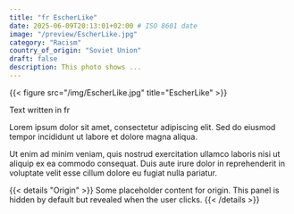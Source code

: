 ```yaml
---
title: "fr EscherLike"
date: 2025-06-09T20:13:01+02:00 # ISO 8601 date
image: "/preview/EscherLike.jpg"
category: "Racism"
country_of_origin: "Soviet Union"
draft: false
description: This photo shows ...
---
```


{{< figure src="/img/EscherLike.jpg" title="EscherLike" >}}

Text written in fr

Lorem ipsum dolor sit amet, consectetur adipiscing elit. Sed do eiusmod tempor incididunt ut labore et dolore magna aliqua.

Ut enim ad minim veniam, quis nostrud exercitation ullamco laboris nisi ut aliquip ex ea commodo consequat. Duis aute irure dolor in reprehenderit in voluptate velit esse cillum dolore eu fugiat nulla pariatur.


{{< details "Origin" >}}
Some placeholder content for origin. This panel is hidden by default but revealed when the user clicks.
{{< /details >}}

